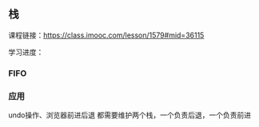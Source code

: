 ## 栈

课程链接：https://class.imooc.com/lesson/1579#mid=36115

学习进度：

### FIFO

### 应用

undo操作、浏览器前进后退
都需要维护两个栈，一个负责后退，一个负责前进